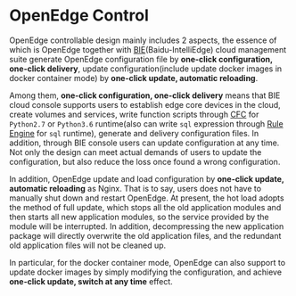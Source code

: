 # OpenEdge Control

OpenEdge controllable design mainly includes 2 aspects, the essence of which is OpenEdge together with [BIE](https://cloud.baidu.com/product/bie.html)(Baidu-IntelliEdge) cloud management suite generate OpenEdge configuration file by **one-click configuration, one-click delivery**, update configuration(include update docker images in docker container mode) by **one-click update, automatic reloading**.

Among them, **one-click configuration, one-click delivery** means that BIE cloud console supports users to establish edge core devices in the cloud, create volumes and services, write function scripts through [CFC](https://cloud.baidu.com/product/cfc.html) for `Python2.7` or `Python3.6` runtime(also can write `sql` expression through [Rule Engine](https://cloud.baidu.com/product/re.html) for `sql` runtime), generate and delivery configuration files. In addition, through BIE console users can update configuration at any time. Not only the design can meet actual demands of users to update the configuration, but also reduce the loss once found a wrong configuration.

In addition, OpenEdge update and load configuration by **one-click update, automatic reloading** as Nginx. That is to say, users does not have to manually shut down and restart OpenEdge. At present, the hot load adopts the method of full update, which stops all the old application modules and then starts all new application modules, so the service provided by the module will be interrupted. In addition, decompressing the new application package will directly overwrite the old application files, and the redundant old application files will not be cleaned up.

In particular, for the docker container mode, OpenEdge can also support to update docker images by simply modifying the configuration, and achieve **one-click update, switch at any time** effect.
